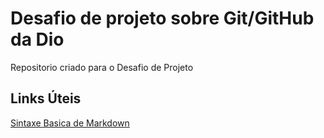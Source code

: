 # Desafio de projeto sobre Git/GitHub da Dio
Repositorio criado para o Desafio de Projeto

## Links Úteis
[Sintaxe Basica de Markdown](https://www.markdownguide.org/basic-syntax/)
